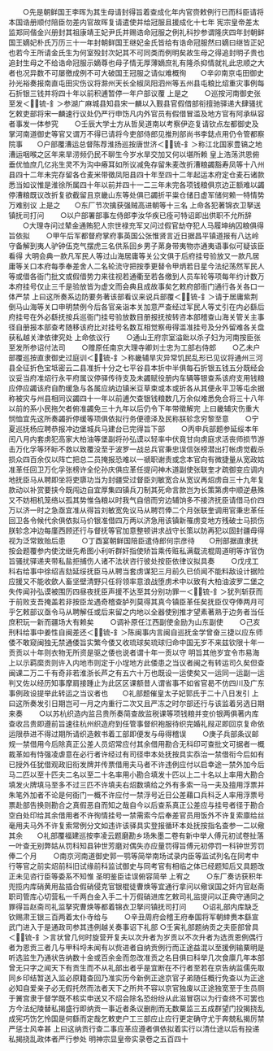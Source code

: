 <!-- { "loadSidebar": true } -->
　　○先是朝鲜国王李晖为其生母请封得旨着查成化年内官赍敕例行已而科臣请将本国诰册顺付陪臣勿差内官故晖复请遣使并给冠服且援成化十七年  宪宗皇帝差太监郑同偕金兴册封其祖康靖王妃尹氏并赐诰命冠服之例礼科抄参谓隆庆四年封朝鲜国王嫡妃朴氏万历三十一年封朝鲜国王继妃金氏皆给有诰命冠服然曰嫡曰继皆正妃也若今王所请金氏生为何室殁封次妃其不可同类而例明矣故生母之得追封明子贵也追封生母之不给诰命冠服示嫡尊也母子情无厚薄嫡庶礼有隆杀抑情就礼此忠顺之大者也况异数不可屡徼成例不可大破国王冠服之请似难概徇　　○辛卯南京屯田御史孙光裕奏报南直屯田灾伤议将滁州天长全椒凤阳泗州等五州县屯粮比炤重灾事例每石折银三钱并将四十年以前积逋暂停一年户部议覆  上是之
　　○巡按河南御史张至发＜锍-釒＞参湖广麻城县知县宋一麟以入觐县官假借部衔擅驰驿递大肆骚扰乞敕吏部将宋一麟速行议处仍严行申饬凡内外官员有假借冒滥及地方官有阿承纵容者事发一体参究
　　○壬辰大学士方从哲吴道南以考察伊迩复请钦点左都御史及掌河南道御史等官又谓万不得已请将今吏部侍郎见推刑部尚书李鋕点用仍令管都察院事　　○户部覆漕运总督陈荐淮扬巡按唐世济＜锍-釒＞称江北国家豊镐之地漕运咽喉之区年来旱涝频仍民不聊生今岁水旱交加又何以堪所赖  皇上浩荡洪恩俯垂优恤庶几亿兆生灵不为沟中瘠耳如所议减免存留朱麦改折漕粮蠲豁寿凤等十八州县四十二年未完存留各仓麦米带徵凤阳县四十年至四十二年起运本府定仓麦石诸款悉当如议惟是淮徐所属四十年以前并四十一二三年未完各项钱粮俱京边正额难以蠲停漕粮既议改折复欲截留且京畿山东等处俱已蠲折平粜仓储日虚军储何赖一特情势万难别议  上是之　　○东厂节次擒获强贼高进朝等十三名  上命各犯著锦衣卫拏送镇抚司打问
　　○以户部署部事左侍郎李汝华疾已痊可特诏即出供职不允所辞
　　○大理寺问过辇金通贿犯人宗世禄充军又问过假官劫夺犯人马履坤纳囚粮俱得旨依拟
　　○甲午后军都督府掌府事英国公张惟贤言近日据昌平镇道报有八达岭守备解到夷人驴钟伍克气摆虎三名供系回乡男子苐身带夷物亦通夷语事似可疑该臣看得  大明会典一款凡军民人等过山海居庸等关公文俱于后府挂号验放又一款凡居庸等关口本府每季奉差舍人二名轮流守把按季更替令甲炳若日星今法纪荡然军民人等或借各衙门批文或假借势力来往视若通衢至若各缴到人员车轮等项每年约计数万本府挂号仅止三千是验放皆为虚文而会典且成故事矣乞敕府部衙门通行各关各口一体严禁  上曰这所奏系边防要务著该部看议来说兵部覆＜锍-釒＞请于居庸紫荆倒马山海等关口申明禁例今后各官亲诣本关加意严查经过军民人等丈引在内必繇后府挂号在外必繇抚按兵巡衙门挂号验放数目册报抚按转咨本部稽查山海关管关主事径自册报本部查考随移该府比对挂号名数互相觉察毋得滥准挂号及分外留难各关盘获私越关津依律究处  上命依议行
　　○通山王府宗室溢鈚以杀子妇为河南按臣张至发所参诏付法司
　　○赠原任南京大理寺卿刘士忠为工部右侍郎
　　○乙未户部覆巡按直隶御史过庭训＜锍-釒＞称畿辅旱灾异常饥民乱形已见议将通州三河县全征折色宝坻密云二县准折十分之七平谷县本折中半俱每石折银五钱五分既经会议妥当府准炤行永平府属议停驿传待支及未蠲赋役册内车辆等银查系该府支用钱粮应停应蠲该府自酌缓急与各属应纳边镇米豆草束或本或折各从其便永平卫等屯余据称被灾与州县相同议蠲四十一年以前逋欠查银钱粮数几万余似难悉免合将三十八年以前的系小民拖欠者俯准蠲免三十九年以后仍令下年带徵解完  上曰畿辅灾伤重大悯恤宜先这所奏蠲折停缓等项俱依拟行务便德泽及民称朕轸念穷黎至意
　　○宁夏巡抚杨应聘恭报冲边堡城兵马建台已完得旨下部
　　○丙申兵部题参延绥本年闰八月内套虏犯高家大柏油等堡副将孙弘谟以轻率中伏竟甘向虏庭求活丧师损节游击万化孚等环眎不救以致覆没至于波罗一战总兵官秉忠误信张榜潜出打帐虏觉截杀损众四百余仅以阵亡把总二员掩报恐难以一禠职谢责或念本官向有微捷量从宽政姑准革任回卫万化孚张榜许全伦孙庆俱应革任提问神木道副使张联奎才疏御变应调内地抚臣马从聘即坐将吏隳功当为封疆受过督臣刘敏宽合从宽议再炤虏自三十九年复款动以补赏要挟今既闯边自宜厚集四镇兵刀制其死命言款岂为长策第虏中顺逆悬殊又不妨相机笼络以孤其势惟刍粮以时我气自倍而穷边辅饷多不接济抚臣请借马价四万以济一时之急亟宜准从得旨刘敏宽免议马从聘罚俸二个月张联奎调用官秉忠革任回卫各令候代余俱依拟马价银准借四万两以济急用该镇新罹虏变地方残破士马损伤朕轸念冲边每廑西顾还行与督抚等官加意整顿讲求战守长策以防再犯以固封疆毋得视为泛常致贻后患
　　○丁酉宴朝鲜国陪臣遣侍郎何宗彦待　　○刑部据直隶抚按会题覆参内使沈继先希图小利听群奸指使矫旨乘传赃私满载流棍周道明等诈官伪旨骚扰驿递夹带私盐拒捕伤人诸不法状咨行彼处按臣依律议拟具奏
　　○戊戌工科右给事中徐绍吉劾延绥抚臣马从聘当套虏谋犯三月前久已侦闻不能料敌设计据险应援又不能收歛人畜坚壁清野只任将领率意浪战堕虏术中以致有大柏油波罗二堡之失传闻孙弘谟被围历四昼夜抚臣声援不达至其分别功罪一＜锍-釒＞犹列斩获而于前败支吾掩盖若非按臣龙遇奇稽查胪列莫得其真今镇臣革任矣抚臣仅夺俸两月可乎乞敕部议亟令马从聘解任或后来留之内地以全器使别推才望素著熟于边务者当任庶积玩一新而疆场大有赖矣
　　○调补原任江西副使金励为山东副使
　　○己亥刑科给事中姜性自闽差还＜锍-釒＞陈闽事内言闽自巡抚金学曾奋三捷以应东师倭不敢窥闽独无禁通倭旨实繁今倭又收琉球矣琉球归命中国无岁不来兹钦限十年一贡贡以十年则衣物无所资是驱之倭也说者谓十年一贡以守  明旨其他岁宜令市易海上以示羁縻贡则许入内地市则定于小埕地方此倭患之当议者闽之有转运司久矣但查闽课二万二千有奇非若淮浙长芦之有五六十万也既设一运使矣又一运同一运副一运判又佐以经历知事摩肩接踵止为此区区课额昔人谓省事不如省官曷不仿四川及广东事例政设提举此转运之当议者也　　○礼部题催皇太子妃郭氏于二十八日发引  上曰这所奏发引日期岂可一月之内重行二次又且严冻之时尔部还行与该监着另选日期来奏
　　○以苏杭织造内监吕贵所奏简查故监税课等项钱粮并变价银两俱著内库查收吕贵即遵前旨速往杭州织造府到任管事督织袍服待织完婚礼叚疋即回京复命依运限恭进不得过期所请织造敕书着工部即便发与毋得稽误
　　○庚子兵部条议邮规一禁借用今后除真正公差人员炤常应付其余借用勘合无科印可查批文可据者一概裁革如有恃强凌虐意在必行者许经过有司径申本处抚按具实忝治一禁借衔今后如有已授外任犹借观政旧衔发牌并传票借用夫马者不许违例应付以启幸途一禁外加今后马二匹以至十匹夫二名以至二十名率用小勘合填发十匹以上二十名以上率用大勘合填发火牌填马至多不过三匹不许填夫右炤数填给之外有多索一马一夫及擅用浮票并朱笔外加者不论是何衙门一概不许应付一禁浮号近日公差藉口兵科乏人率用浮票号票赴部告换则勘合之真假恶自而知之哉自今以后查系真正公差应与挂号者径于勘合空白处印给其余借用者不许徇情挂号一禁需索今后奉差官员用饭外不许复索廪给丝毫用夫马外不许复索常例分文如违许该驿具实登报循环本处抚按指名查参一二以儆其余　　○礼部覆福建巡按李凌云题磨勘乡场朱墨二卷有新中举人傅元初试卷扯落一叶查无别弊姑从罚科知县钟世芳磨对偶失亦应量罚得旨傅元初停罚一科钟世芳罚俸二个月
　　○南京河南道御史郭一鹗等简举南场试录内臣等监试列名在同考中行等官之前实炤前科旧试缘前科监试御史与同考官有相临之体已经题知后又具题改正未见咨行臣等委系不知惟  圣明鉴臣诖误俯容简举  上宥之
　　○东厂奏访获积年兜揽内库硝黄用盐插合假硝侵克官银棍徒曹焕等宜通行拿问以儆误国之奸内官赵斋职司管库心切营私一千两白金入手二十万假硝进库乞敕司礼监提问以正典守通同之罪得旨赵斋司礼监拏究曹焕等都着锦衣卫拏问镇抚司打问
　　○诏礼部内库缺乏钦赐肃王银三百两着太仆寺给与
　　○辛丑周府会稽王府奉国将军朝緈赉本繇宣武门进入于是通政司参其违例越关奏事诏下礼部
○壬寅礼部题纳贡之夫臣部曾具＜锍-釒＞言状曾几何时旋营开复夫以次升者为岁贡以不次升者为选贡恩例偶行者为恩贡三者几与甲科埒未闻有以赀进者自纳贡例行而正途益混以至援例输粟明是听选监生乃通状告纳数十金或百余金而忽改准贡之名目俱曰科举几次食廪几年本部曾无只字之闻天下有贡生而不从礼部出者乎是宜断在不行者至若在京告纳监儒先取同乡印结暂送入监必原籍查回乃准实历今新例正途京官子弟随任概行免查以为正途必知自爱亲子必无假托然而法者天下之所共不容以京官独废以正途独宽至于生员厕于黉宫隶于督学既不核实申送又不炤会除名恐纷纷从此滋冒窃以为行查终不可罢也方今法纪陵替私揭盛行即纳贡一事近者条议删削而无数粟监三五成群望门投揭挠乱成宪巧饬乞怜国是何繇而定哉乞敕吏户工三部应止应行更定确守尤于奔兢私揭厉禁严惩士风幸甚  上曰这纳贡行查二事应革应遵者俱依拟着实行以清仕途以后有投递私揭挠乱政体者严行参处
明神宗显皇帝实录卷之五百四十
